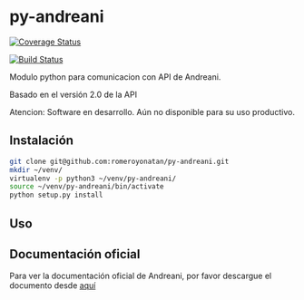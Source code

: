# py-andreani

[![Coverage Status](https://coveralls.io/repos/romeroyonatan/py-andreani/badge.svg?branch=master&service=github)](https://coveralls.io/github/romeroyonatan/py-andreani?branch=master)

[![Build Status](https://travis-ci.org/romeroyonatan/py-andreani.svg?branch=master)](https://travis-ci.org/romeroyonatan/py-andreani)

Modulo python para comunicacion con API de Andreani.

Basado en el versión 2.0 de la API

Atencion: Software en desarrollo. Aún no disponible para su uso productivo.

## Instalación
```bash
git clone git@github.com:romeroyonatan/py-andreani.git
mkdir ~/venv/
virtualenv -p python3 ~/venv/py-andreani/
source ~/venv/py-andreani/bin/activate
python setup.py install
```

## Uso

## Documentación oficial
Para ver la documentación oficial de Andreani, por favor descargue el documento desde [aquí](http://www.andreani.com/FilesRelated/Download?FileId=27)

